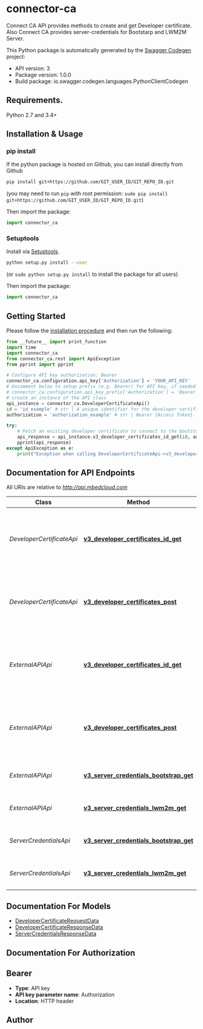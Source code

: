 # connector-ca
Connect CA API provides methods to create and get Developer certificate. Also Connect CA provides server-credentials for Bootstarp and LWM2M Server.

This Python package is automatically generated by the [Swagger Codegen](https://github.com/swagger-api/swagger-codegen) project:

- API version: 3
- Package version: 1.0.0
- Build package: io.swagger.codegen.languages.PythonClientCodegen

## Requirements.

Python 2.7 and 3.4+

## Installation & Usage
### pip install

If the python package is hosted on Github, you can install directly from Github

```sh
pip install git+https://github.com/GIT_USER_ID/GIT_REPO_ID.git
```
(you may need to run `pip` with root permission: `sudo pip install git+https://github.com/GIT_USER_ID/GIT_REPO_ID.git`)

Then import the package:
```python
import connector_ca 
```

### Setuptools

Install via [Setuptools](http://pypi.python.org/pypi/setuptools).

```sh
python setup.py install --user
```
(or `sudo python setup.py install` to install the package for all users)

Then import the package:
```python
import connector_ca
```

## Getting Started

Please follow the [installation procedure](#installation--usage) and then run the following:

```python
from __future__ import print_function
import time
import connector_ca
from connector_ca.rest import ApiException
from pprint import pprint

# Configure API key authorization: Bearer
connector_ca.configuration.api_key['Authorization'] = 'YOUR_API_KEY'
# Uncomment below to setup prefix (e.g. Bearer) for API key, if needed
# connector_ca.configuration.api_key_prefix['Authorization'] = 'Bearer'
# create an instance of the API class
api_instance = connector_ca.DeveloperCertificateApi()
id = 'id_example' # str | A unique identifier for the developer certificate. 
authorization = 'authorization_example' # str | Bearer {Access Token}. 

try:
    # Fetch an existing developer certificate to connect to the bootstrap server.
    api_response = api_instance.v3_developer_certificates_id_get(id, authorization)
    pprint(api_response)
except ApiException as e:
    print("Exception when calling DeveloperCertificateApi->v3_developer_certificates_id_get: %s\n" % e)

```

## Documentation for API Endpoints

All URIs are relative to *http://api.mbedcloud.com*

Class | Method | HTTP request | Description
------------ | ------------- | ------------- | -------------
*DeveloperCertificateApi* | [**v3_developer_certificates_id_get**](docs/DeveloperCertificateApi.md#v3_developer_certificates_id_get) | **GET** /v3/developer-certificates/{id} | Fetch an existing developer certificate to connect to the bootstrap server.
*DeveloperCertificateApi* | [**v3_developer_certificates_post**](docs/DeveloperCertificateApi.md#v3_developer_certificates_post) | **POST** /v3/developer-certificates | Create a new developer certificate to connect to the bootstrap server.
*ExternalAPIApi* | [**v3_developer_certificates_id_get**](docs/ExternalAPIApi.md#v3_developer_certificates_id_get) | **GET** /v3/developer-certificates/{id} | Fetch an existing developer certificate to connect to the bootstrap server.
*ExternalAPIApi* | [**v3_developer_certificates_post**](docs/ExternalAPIApi.md#v3_developer_certificates_post) | **POST** /v3/developer-certificates | Create a new developer certificate to connect to the bootstrap server.
*ExternalAPIApi* | [**v3_server_credentials_bootstrap_get**](docs/ExternalAPIApi.md#v3_server_credentials_bootstrap_get) | **GET** /v3/server-credentials/bootstrap | Fetch bootstrap server credentials.
*ExternalAPIApi* | [**v3_server_credentials_lwm2m_get**](docs/ExternalAPIApi.md#v3_server_credentials_lwm2m_get) | **GET** /v3/server-credentials/lwm2m | Fetch LWM2M server credentials.
*ServerCredentialsApi* | [**v3_server_credentials_bootstrap_get**](docs/ServerCredentialsApi.md#v3_server_credentials_bootstrap_get) | **GET** /v3/server-credentials/bootstrap | Fetch bootstrap server credentials.
*ServerCredentialsApi* | [**v3_server_credentials_lwm2m_get**](docs/ServerCredentialsApi.md#v3_server_credentials_lwm2m_get) | **GET** /v3/server-credentials/lwm2m | Fetch LWM2M server credentials.


## Documentation For Models

 - [DeveloperCertificateRequestData](docs/DeveloperCertificateRequestData.md)
 - [DeveloperCertificateResponseData](docs/DeveloperCertificateResponseData.md)
 - [ServerCredentialsResponseData](docs/ServerCredentialsResponseData.md)


## Documentation For Authorization


## Bearer

- **Type**: API key
- **API key parameter name**: Authorization
- **Location**: HTTP header


## Author



